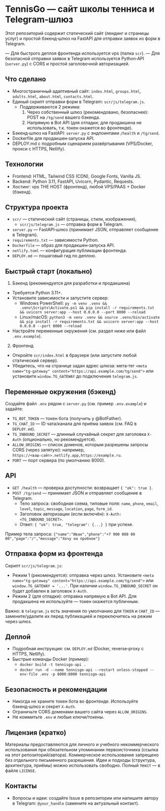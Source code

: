 # TennisGo — сайт школы тенниса и Telegram‑шлюз

Этот репозиторий содержит статический сайт (лендинг и страницы услуг) и простой бэкенд‑шлюз на FastAPI для отправки заявок из форм в Telegram.

— Для быстрого деплоя фронтенда используется vps (папка `scr`).
— Для безопасной отправки заявок в Telegram используется Python‑API (`server.py`) с CORS и простой заголовочной авторизацией.


## Что сделано

- Многостраничный адаптивный сайт: `index.html`, `groups.html`, `adults.html`, `about.html`, `contacts.html`.
- Единый скрипт отправки форм в Telegram: `scr/js/telegram.js`.
  - Поддерживаются 2 режима:
    1) Через собственный шлюз (рекомендовано, безопаснее): POST на `/tg/send` вашего бэкенда.
    2) Напрямую в Bot API (для отладки; для продакшена не использовать, т.к. токен окажется во фронтенде).
- Бэкенд‑шлюз на FastAPI: `server.py` с эндпоинтами `/health` и `/tg/send`.
- Dockerfile для продакшен‑запуска API.
- DEPLOY.md с подробным сценарием развёртывания (VPS/Docker, прокси с HTTPS, Netlify).


## Технологии

- Frontend: HTML, Tailwind CSS (CDN), Google Fonts, Vanilla JS.
- Backend: Python 3.11, FastAPI, Uvicorn, Pydantic, Requests.
- Хостинг: vps THE HOST (фронтенд), любой VPS/PAAS + Docker (бэкенд).


## Структура проекта

- `scr/` — статический сайт (страницы, стили, изображения),
  - `scr/js/telegram.js` — отправка форм в Telegram.
- `server.py` — FastAPI‑шлюз (принимает JSON, отправляет сообщение в Telegram).
- `requirements.txt` — зависимости Python.
- `Dockerfile` — образ для продакшен‑запуска API.
- `netlify.toml` — конфигурация публикации фронтенда.
- `DEPLOY.md` — пошаговый гид по деплою.


## Быстрый старт (локально)

1) Бэкенд (рекомендуется для разработки и продакшена)
- Требуется Python 3.11+.
- Установите зависимости и запустите сервер:
  - Windows PowerShell: `py -m venv .venv && .venv\Scripts\Activate.ps1 && pip install -r requirements.txt && uvicorn server:app --host 0.0.0.0 --port 8000 --reload`
  - Linux/macOS: `python3 -m venv .venv && source .venv/bin/activate && pip install -r requirements.txt && uvicorn server:app --host 0.0.0.0 --port 8000 --reload`
- Настройте переменные окружения (см. раздел ниже или файл `.env.example`).

2) Фронтенд
- Откройте `scr/index.html` в браузере (или запустите любой статический сервер).
- Убедитесь, что на странице задан адрес шлюза: мета‑тег `<meta name="tg-gateway" content="https://api.example.com/tg/send">` или установите `window.TG_GATEWAY` до подключения `telegram.js`.


## Переменные окружения (бэкенд)

Создайте файл `.env` рядом с `server.py` (см. пример `.env.example`) и задайте:

- `TG_BOT_TOKEN` — токен бота (получить у @BotFather).
- `TG_CHAT_ID` — ID чата/канала для приёма заявок (см. FAQ в `DEPLOY.md`).
- `TG_INBOUND_SECRET` — длинный случайный секрет для заголовка `X-Auth` (опционально, но рекомендуется).
- `ALLOW_ORIGINS` — список доменов, которым разрешены запросы CORS (через запятую): например, `https://<ваш‑сайт>.netlify.app,https://example.ru`.
- `PORT` — порт сервера (по умолчанию 8000).


## API

- `GET /health` — проверка доступности: возвращает `{ "ok": true }`.
- `POST /tg/send` — принимает JSON и отправляет сообщение в Telegram.
  - Тело запроса: свободная схема, типовые поля: `name`, `phone`, `email`, `level`, `topic`, `message`, `location`, `page`, `form_id`.
  - Заголовок авторизации (если включён): `X-Auth: <TG_INBOUND_SECRET>`.
  - Ответ: `{ "ok": true, "telegram": {...} }` при успехе.

Пример тела запроса:
`{"name":"Иван","phone":"+7 900 000 00 00","page":"/","message":"Хочу на пробное"}`


## Отправка форм из фронтенда

Скрипт `scr/js/telegram.js`:

- Режим 1 (рекомендуется): отправка через шлюз. Установите `<meta name="tg-gateway" content="https://api.example.com/tg/send">` или `window.TG_GATEWAY = '...'`. При наличии `window.TG_INBOUND_SECRET` он будет добавлен в заголовок `X-Auth`.
- Режим 2 (для отладки): отправка напрямую в Bot API. Для продакшена не используйте — токен окажется публичным.

Важно: в `telegram.js` есть значения по умолчанию для `TOKEN` и `CHAT_ID` — замените/удалите их перед публикацией и переключитесь на режим через шлюз.


## Деплой

- Подробная инструкция: см. `DEPLOY.md` (Docker, reverse‑proxy с HTTPS, Netlify).
- Быстрые команды Docker (пример):
  - `docker build -t tennisgo-api .`
  - `docker run -d --name tennisgo-api --restart unless-stopped --env-file .env -p 8000:8000 tennisgo-api`


## Безопасность и рекомендации

- Никогда не храните токен бота во фронтенде. Используйте бэкенд‑шлюз и секрет `X-Auth`.
- Ограничьте CORS доменами вашего сайта через `ALLOW_ORIGINS`.
- Не коммитьте `.env` и любые ключи/токены.


## Лицензия (кратко)

Материалы предоставляются для личного и учебного некоммерческого использования при обязательном упоминании первоисточника (ссылка на этот репозиторий/автора). Коммерческое использование запрещено без отдельного письменного разрешения. Идеи и подходы (структура, архитектура, приёмы) можно использовать свободно. Полный текст — в файле `LICENSE`.


## Контакты

- Вопросы и идеи: создайте Issue в репозитории или напишите автору в Telegram: `@your_handle` (замените на актуальный контакт).

